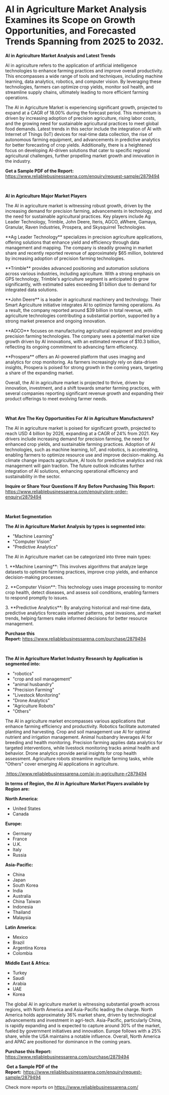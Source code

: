 <p><h1>AI in Agriculture Market Analysis Examines its Scope on Growth Opportunities, and Forecasted Trends Spanning from 2025 to 2032.</h1></p><p><strong>AI in Agriculture Market Analysis and Latest Trends</strong></p>
<p><p>AI in agriculture refers to the application of artificial intelligence technologies to enhance farming practices and improve overall productivity. This encompasses a wide range of tools and techniques, including machine learning, data analytics, robotics, and computer vision. By leveraging these technologies, farmers can optimize crop yields, monitor soil health, and streamline supply chains, ultimately leading to more efficient farming operations.</p><p>The AI in Agriculture Market is experiencing significant growth, projected to expand at a CAGR of 18.00% during the forecast period. This momentum is driven by increasing adoption of precision agriculture, rising labor costs, and the growing need for sustainable agricultural practices to meet global food demands. Latest trends in this sector include the integration of AI with Internet of Things (IoT) devices for real-time data collection, the rise of autonomous farming equipment, and advancements in predictive analytics for better forecasting of crop yields. Additionally, there is a heightened focus on developing AI-driven solutions that cater to specific regional agricultural challenges, further propelling market growth and innovation in the industry.</p></p>
<p><strong>Get a Sample PDF of the Report:&nbsp;</strong> <a href="https://www.reliablebusinessarena.com/enquiry/request-sample/2879494?utm_campaign=2892&utm_medium=2&utm_source=Github&utm_content=ia&utm_term=12032025&utm_id=ai-in-agriculture">https://www.reliablebusinessarena.com/enquiry/request-sample/2879494</a></p>
<p>&nbsp;</p>
<p><strong>AI in Agriculture Major Market Players</strong></p>
<p><p>The AI in agriculture market is witnessing robust growth, driven by the increasing demand for precision farming, advancements in technology, and the need for sustainable agricultural practices. Key players include Ag Leader Technology, Trimble, John Deere, Iteris, AGCO, aWhere, Gamaya, Granular, Raven Industries, Prospera, and Skysquirrel Technologies.</p><p>**Ag Leader Technology** specializes in precision agriculture applications, offering solutions that enhance yield and efficiency through data management and mapping. The company is steadily growing in market share and recently reported revenue of approximately $65 million, bolstered by increasing adoption of precision farming technologies.</p><p>**Trimble** provides advanced positioning and automation solutions across various industries, including agriculture. With a strong emphasis on GPS technology, Trimble's agriculture segment is anticipated to grow significantly, with estimated sales exceeding $1 billion due to demand for integrated data solutions.</p><p>**John Deere** is a leader in agricultural machinery and technology. Their Smart Agriculture initiative integrates AI to optimize farming operations. As a result, the company reported around $39 billion in total revenue, with agriculture technologies contributing a substantial portion, supported by a strong market presence and ongoing innovation.</p><p>**AGCO** focuses on manufacturing agricultural equipment and providing precision farming technologies. The company sees a potential market size growth driven by AI innovations, with an estimated revenue of $10.3 billion, reflecting its ongoing commitment to advancing farm efficiency.</p><p>**Prospera** offers an AI-powered platform that uses imaging and analytics for crop monitoring. As farmers increasingly rely on data-driven insights, Prospera is poised for strong growth in the coming years, targeting a share of the expanding market.</p><p>Overall, the AI in agriculture market is projected to thrive, driven by innovation, investment, and a shift towards smarter farming practices, with several companies reporting significant revenue growth and expanding their product offerings to meet evolving farmer needs.</p></p>
<p>&nbsp;</p>
<p><strong>What Are The Key Opportunities For AI in Agriculture Manufacturers?</strong></p>
<p><p>The AI in agriculture market is poised for significant growth, projected to reach USD 4 billion by 2026, expanding at a CAGR of 24% from 2021. Key drivers include increasing demand for precision farming, the need for enhanced crop yields, and sustainable farming practices. Adoption of AI technologies, such as machine learning, IoT, and robotics, is accelerating, enabling farmers to optimize resource use and improve decision-making. As climate change impacts agriculture, AI tools for predictive analytics and risk management will gain traction. The future outlook indicates further integration of AI solutions, enhancing operational efficiency and sustainability in the sector.</p></p>
<p><strong>Inquire or Share Your Questions If Any Before Purchasing This Report:</strong> <a href="https://www.reliablebusinessarena.com/enquiry/pre-order-enquiry/2879494?utm_campaign=2892&utm_medium=2&utm_source=Github&utm_content=ia&utm_term=12032025&utm_id=ai-in-agriculture">https://www.reliablebusinessarena.com/enquiry/pre-order-enquiry/2879494</a></p>
<p>&nbsp;</p>
<p><strong>Market Segmentation</strong></p>
<p><strong>The AI in Agriculture Market Analysis by types is segmented into:</strong></p>
<p><ul><li>"Machine Learning"</li><li>"Computer Vision"</li><li>"Predictive Analytics"</li></ul></p>
<p><p>The AI in Agriculture market can be categorized into three main types: </p><p>1. **Machine Learning**: This involves algorithms that analyze large datasets to optimize farming practices, improve crop yields, and enhance decision-making processes. </p><p>2. **Computer Vision**: This technology uses image processing to monitor crop health, detect diseases, and assess soil conditions, enabling farmers to respond promptly to issues. </p><p>3. **Predictive Analytics**: By analyzing historical and real-time data, predictive analytics forecasts weather patterns, pest invasions, and market trends, helping farmers make informed decisions for better resource management.</p></p>
<p><strong>Purchase this Report:&nbsp;</strong><a href="https://www.reliablebusinessarena.com/purchase/2879494?utm_campaign=2892&utm_medium=2&utm_source=Github&utm_content=ia&utm_term=12032025&utm_id=ai-in-agriculture">https://www.reliablebusinessarena.com/purchase/2879494</a></p>
<p>&nbsp;</p>
<p><strong>The AI in Agriculture Market Industry Research by Application is segmented into:</strong></p>
<p><ul><li>"robotics"</li><li>"crop and soil management"</li><li>"animal husbandry"</li><li>"Precision Farming"</li><li>"Livestock Monitoring"</li><li>"Drone Analytics"</li><li>"Agriculture Robots"</li><li>"Others"</li></ul></p>
<p><p>The AI in agriculture market encompasses various applications that enhance farming efficiency and productivity. Robotics facilitate automated planting and harvesting. Crop and soil management use AI for optimal nutrient and irrigation management. Animal husbandry leverages AI for breeding and health monitoring. Precision farming applies data analytics for targeted interventions, while livestock monitoring tracks animal health and behavior. Drone analytics provide aerial insights for crop health assessment. Agriculture robots streamline multiple farming tasks, while "Others" cover emerging AI applications in agriculture.</p></p>
<p><a href="https://www.reliablebusinessarena.com/ai-in-agriculture-r2879494?utm_campaign=2892&utm_medium=2&utm_source=Github&utm_content=ia&utm_term=12032025&utm_id=ai-in-agriculture">&nbsp;https://www.reliablebusinessarena.com/ai-in-agriculture-r2879494</a></p>
<p><strong>In terms of Region, the AI in Agriculture Market Players available by Region are:</strong></p>
<p>
    <p> <strong> North America: </strong>
        <ul>
            <li>United States</li>
            <li>Canada</li>
        </ul>
        </p> 
    <p> <strong> Europe: </strong>
        <ul>
            <li>Germany</li>
            <li>France</li>
            <li>U.K.</li>
            <li>Italy</li>
            <li>Russia</li>
        </ul>
        </p> 
    <p> <strong> Asia-Pacific: </strong>
        <ul>
            <li>China</li>
            <li>Japan</li>
            <li>South Korea</li>
            <li>India</li>
            <li>Australia</li>
            <li>China Taiwan</li>
            <li>Indonesia</li>
            <li>Thailand</li>
            <li>Malaysia</li>
        </ul>
        </p> 
    <p> <strong> Latin America: </strong>
        <ul>
            <li>Mexico</li>
            <li>Brazil</li>
            <li>Argentina Korea</li>
            <li>Colombia</li>
        </ul>
        </p> 
    <p> <strong> Middle East & Africa: </strong>
        <ul>
            <li>Turkey</li>
            <li>Saudi</li>
            <li>Arabia</li>
            <li>UAE</li>
            <li>Korea</li>
        </ul>
    </p>
    </p>
<p><p>The global AI in agriculture market is witnessing substantial growth across regions, with North America and Asia-Pacific leading the charge. North America holds approximately 36% market share, driven by technological advancements and investment in agri-tech. Asia-Pacific, particularly China, is rapidly expanding and is expected to capture around 30% of the market, fueled by government initiatives and innovation. Europe follows with a 25% share, while the USA maintains a notable influence. Overall, North America and APAC are positioned for dominance in the coming years.</p></p>
<p><strong>Purchase this Report: </strong><a href="https://www.reliablebusinessarena.com/purchase/2879494?utm_campaign=2892&utm_medium=2&utm_source=Github&utm_content=ia&utm_term=12032025&utm_id=ai-in-agriculture">https://www.reliablebusinessarena.com/purchase/2879494</a></p>
<p>&nbsp;<strong>Get a Sample PDF of the Report:&nbsp;&nbsp;</strong><a href="https://www.reliablebusinessarena.com/enquiry/request-sample/2879494?utm_campaign=2892&utm_medium=2&utm_source=Github&utm_content=ia&utm_term=12032025&utm_id=ai-in-agriculture">https://www.reliablebusinessarena.com/enquiry/request-sample/2879494</a></p>
<p><strong></strong></p>
<p>Check more reports on <a href="https://www.reliablebusinessarena.com/?utm_campaign=2892&utm_medium=2&utm_source=Github&utm_content=ia&utm_term=12032025&utm_id=ai-in-agriculture">https://www.reliablebusinessarena.com/</a></p>